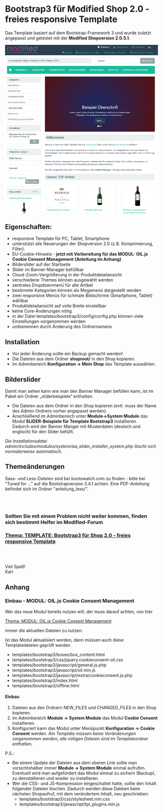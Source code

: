 # Bootstrap3 für Modified Shop 2.0 - freies responsive Template

Das Template basiert auf dem Bootstrap-Framework 3 und wurde zuletzt angepasst und getestet mit der **Modified Shopversion 2.0.5.1**.

![](images/screenshot_1.png)

## Eigenschaften:
- responsive Template für PC, Tablet, Smartphone
- unterstützt alle Neuerungen der Shopversion 2.0 (z.B. Komprimierung, Filter).
- EU-Cookie-Hinweis - **jetzt mit Vorbereitung für das MODUL: OIL.js Cookie Consent Management (Anleitung im Anhang)**
- Bilderslider auf der Startseite
- Slider im Banner-Manager befüllbar
- Cloud-Zoom-Vergrößerung in der Produktdetailansicht
- verschiedene Themes können ausgewählt werden
- zentrales Dropdownmenü für alle Artikel
- bestimmte Kategorien können als Megamenü dargestellt werden
- zwei responsive Menüs für schmale Bildschirme (Smartphone, Tablet) wählbar
- Produktdetailansicht auf volle Breite einstellbar
- keine Core-Änderungen nötig
- in der Datei templates/bootstrap3/config/config.php können viele Einstellungen vorgenommen werden
- umbenennen durch Änderung des Ordnernamens

## Installation

- Vor jeder Änderung sollte ein Backup gemacht werden!
- Die Dateien aus dem Ordner **shoproot/** in den Shop kopieren.
- Im Adminbereich **Konfiguration -> Mein Shop** das Template auswählen.

## Bilderslider

Damit man sehen kann wie man den Banner Manager befüllen kann, ist im Paket ein Ordner „sliderbeispiele“ enthalten.

- Die Dateien aus dem Ordner in den Shop kopieren (evtl. muss der Name des Admin-Ordners vorher angepasst werden).
- Anschließend im Adminbereich unter **Module->System Module** das Modul **SLIDER-Beispiele für Template Bootstrap3** installieren.<br />
Dadurch wird der Banner Manger mit Musterdaten (deutsch und englisch) für den Slider befüllt.

*Die Installationsdatei admin/includes/modules/system/aa_slider_installer_system.php löscht sich normalerweise automatisch.*

## Themeänderungen
Sass- und Less-Dateien sind bei bootswatch.com zu finden - bitte bei "Tuned for ..." auf die Bootstrapversion 3.4.1 achten.
Eine PDF-Anleitung befindet sich im Ordner "anleitung_less/".

<br /><br />

### Sollten Sie mit einem Problem nicht weiter kommen, finden sich bestimmt Helfer im Modified-Forum

### [Thema: TEMPLATE: Bootstrap3 für Shop 2.0 - freies responsive Template](https://www.modified-shop.org/forum/index.php?topic=37218.0)

<br /><br />

Viel Spaß!<br />
Karl<br />


## Anhang

### Einbau - MODUL: OIL.js Cookie Consent Management

Wer das neue Modul bereits nutzen will, der muss darauf achten, von hier

[Thema: MODUL: OIL.js Cookie Consent Management](https://www.modified-shop.org/forum/index.php?topic=41168.0)

immer die aktuellen Dateien zu nutzen.

Ist das Modul aktualisiert worden, dann müssen auch diese Templatedateien geprüft werden
- templates/bootstrap3/boxes/box_content.html
- templates/bootstrap3/css/jquery.cookieconsent-oil.css
- templates/bootstrap3/javascript/general.js.php
- templates/bootstrap3/javascript/oil.min.js
- templates/bootstrap3/javascript/extra/cookieconsent.js.php
- templates/bootstrap3/index.html
- templates/bootstrap3/offline.html

#### Einbau

1.	Dateien aus den Ordnern NEW_FILES und CHANGED_FILES in den Shop kopieren.
2.	Im Adminbereich **Module -> System Module** das Modul **Cookie Consent** installieren.
3.	Konfiguriert kann das Modul unter Menüpunkt **Konfiguration -> Cookie Consent** werden.
	*Am Template müssen keine Veränderungen vorgenommen werden, alle nötigen Dateien sind im Templateordner enthalten.*

P.S.:
- Bei einem Update der Dateien aus dem oberen Link sollte man vorsichtshalber immer **Module -> System Module** einmal aufrufen. Eventuell wird man aufgefordert das Modul einmal zu sichern (Backup), zu deinstallieren und wieder zu installieren.
- Wer die CSS- und JS-Kompression eingeschaltet hatte, sollte den Inhalt folgender Dateien löschen. Dadurch werden diese Dateien beim nächsten Shopaufruf, mit dem verändertem Inhalt, neu geschrieben.
	- templates/bootstrap3/css/stylesheet.min.css
	- templates/bootstrap3/javascript/tpl_plugins.min.js
